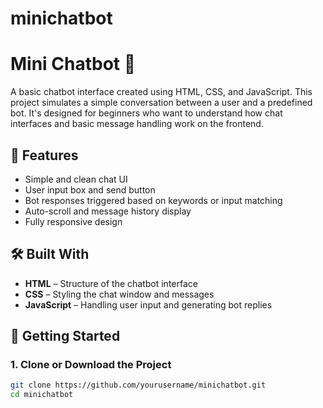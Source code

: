 # minichatbot
# Mini Chatbot 🤖

A basic chatbot interface created using HTML, CSS, and JavaScript. This project simulates a simple conversation between a user and a predefined bot. It's designed for beginners who want to understand how chat interfaces and basic message handling work on the frontend.

## 🌟 Features

- Simple and clean chat UI
- User input box and send button
- Bot responses triggered based on keywords or input matching
- Auto-scroll and message history display
- Fully responsive design

## 🛠️ Built With

- **HTML** – Structure of the chatbot interface
- **CSS** – Styling the chat window and messages
- **JavaScript** – Handling user input and generating bot replies

## 🚀 Getting Started

### 1. Clone or Download the Project

```bash
git clone https://github.com/yourusername/minichatbot.git
cd minichatbot
